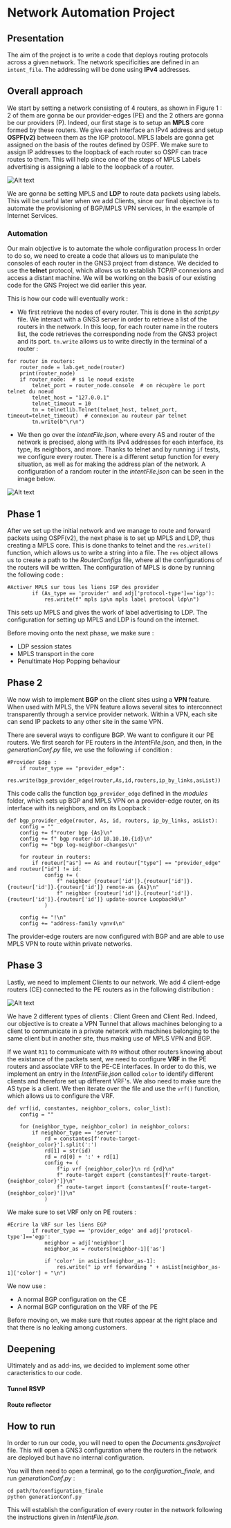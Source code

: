 # Network Automation Project


## Presentation
The aim of the project is to write a code that deploys routing protocols across a given network. The network specificities are defined in an `intent_file`. The addressing will be done using **IPv4** addresses.


## Overall approach
We start by setting a network consisting of 4 routers, as shown in Figure 1 : 2 of them are gonna be our provider-edges (PE) and the 2 others are gonna be our providers (P). Indeed, our first stage is to setup an **MPLS** core formed by these routers. We give each interface an IPv4 address and setup **OSPF(v2)** between them as the IGP protocol. MPLS labels are gonna get assigned on the basis of the routes defined by OSPF. We make sure to assign IP addresses to the loopback of each router so OSPF can trace routes to them. This will help since one of the steps of MPLS Labels advertising is assigning a lable to the loopback of a router.

![Alt text](https://image.noelshack.com/fichiers/2024/13/5/1711706991-captura-de-pantalla-2024-03-29-110916.png)


We are gonna be setting MPLS and **LDP** to route data packets using labels. This will be useful later when we add Clients, since our final objective is to automate the provisioning of BGP/MPLS VPN services, in the example of Internet Services. 


### Automation

Our main objective is to automate the whole configuration process In order to do so, we need to create a code that allows us to manipulate the consoles of each router in the GNS3 project from distance. We decided to use the **telnet** protocol, which allows us to establish TCP/IP connexions and access a distant machine. We will be working on the basis of our existing code for the GNS Project we did earlier this year. 

This is how our code will eventually work :

- We first retrieve the nodes of every router. This is done in the _script.py_ file. We interact with a GNS3 server in order to retrieve a list of the routers in the network. In this loop, for each router name in the routers list, the code retrieves the corresponding node from the GNS3 project and its port. `tn.write` allows us to write directly in the terminal of a router : 

```
for router in routers: 
    router_node = lab.get_node(router)
    print(router_node)
    if router_node:  # si le noeud existe
        telnet_port = router_node.console  # on récupère le port telnet du noeud
        telnet_host = "127.0.0.1"
        telnet_timeout = 10
        tn = telnetlib.Telnet(telnet_host, telnet_port, timeout=telnet_timeout)  # connexion au routeur par telnet
        tn.write(b"\r\n")
```

- We then go over the _intentFile.json_, where every AS and router of the network is precised, along with its IPv4 addresses for each interface, its type, its neighbors, and more. Thanks to telnet and by running `if` tests, we configure every router. There is a different setup function for every situation, as well as for making the address plan of the network. A configuration of a random router in the _intentFile.json_ can be seen in the image below.


![Alt text](https://image.noelshack.com/fichiers/2024/15/2/1712668344-captura-de-pantalla-2024-04-09-151210.png)


## Phase 1

After we set up the initial network and we manage to route and forward packets using OSPF(v2), the next phase is to set up MPLS and LDP, thus creating a MPLS core. This is done thanks to telnet and the `res.write()` function, which allows us to write a string into a file. The `res` object allows us to create a path to the _RouterConfigs_ file, where all the configurations of the routers will be written. The configuration of MPLS is done by running the following code : 

```
#Activer MPLS sur tous les liens IGP des provider
        if (As_type == 'provider' and adj['protocol-type']=='igp'):
            res.write(f" mpls ip\n mpls label protocol ldp\n")
```

This sets up MPLS and gives the work of label advertising to LDP. The configuration for setting up MPLS and LDP is found on the internet. 

Before moving onto the next phase, we make sure :
- LDP session states
- MPLS transport in the core
- Penultimate Hop Popping behaviour

## Phase 2

We now wish to implement **BGP** on the client sites using a **VPN** feature. When used with MPLS, the VPN feature allows several sites to interconnect transparently through a service provider network. Within a VPN, each site can send IP packets to any other site in the same VPN.

There are several ways to configure BGP. We want to configure it our PE routers. We first search for PE routers in the _IntentFile.json_, and then, in the _generationConf.py_ file, we use the following `if` condition :

```
#Provider Edge :
    if router_type == "provider_edge":
        res.write(bgp_provider_edge(router,As,id,routers,ip_by_links,asList))
```

This code calls the function `bgp_provider_edge` defined in the _modules_ folder, which sets up BGP and MPLS VPN on a provider-edge router, on its interface with its neighbors, and on its Loopback : 

```
def bgp_provider_edge(router, As, id, routers, ip_by_links, asList):
    config = ""
    config += f"router bgp {As}\n"
    config += f" bgp router-id 10.10.10.{id}\n"
    config += "bgp log-neighbor-changes\n"

    for routeur in routers:
        if routeur["as"] == As and routeur["type"] == "provider_edge" and routeur["id"] != id:
            config += (
                f" neighbor {routeur['id']}.{routeur['id']}.{routeur['id']}.{routeur['id']} remote-as {As}\n"
                f" neighbor {routeur['id']}.{routeur['id']}.{routeur['id']}.{routeur['id']} update-source Loopback0\n"
            )

    config += "!\n"
    config += "address-family vpnv4\n"

```

The provider-edge routers are now configured with BGP and are able to use MPLS VPN to route within private networks. 

## Phase 3

Lastly, we need to implement Clients to our network. We add 4 client-edge routers (CE) connected to the PE routers as in the following distribution : 

![Alt text](https://image.noelshack.com/fichiers/2024/15/2/1712676845-captura-de-pantalla-2024-04-09-173240.png)

We have 2 different types of clients : Client Green and Client Red. Indeed, our objective is to create a VPN Tunnel that allows machines belonging to a client to communicate in a private network with machines belonging to the same client but in another site, thus making use of MPLS VPN and BGP. 

If we want `R11` to communicate with `R9` without other routers knowing about the existance of the packets sent, we need to configure **VRF** in the PE routers and associate VRF to the PE-CE interfaces. In order to do this, we implement an entry in the  _IntentFile.json_ called `color` to identify different clients and therefore set up different VRF's. We also need to make sure the AS type is a client. We then iterate over the file and use the `vrf()` function, which allows us to configure the VRF. 

```
def vrf(id, constantes, neighbor_colors, color_list):
    config = ""

    for (neighbor_type, neighbor_color) in neighbor_colors:
        if neighbor_type == 'server':
            rd = constantes[f'route-target-{neighbor_color}'].split(':')
            rd[1] = str(id)
            rd = rd[0] + ':' + rd[1]
            config += (
                f"ip vrf {neighbor_color}\n rd {rd}\n"
                f" route-target export {constantes[f'route-target-{neighbor_color}']}\n"
                f" route-target import {constantes[f'route-target-{neighbor_color}']}\n"
            )
```

We make sure to set VRF only on PE routers : 

```
#Ecrire la VRF sur les liens EGP   
        if router_type == 'provider_edge' and adj['protocol-type']=='egp':
            neighbor = adj['neighbor']
            neighbor_as = routers[neighbor-1]['as']

            if 'color' in asList[neighbor_as-1]:
                res.write(" ip vrf forwarding " + asList[neighbor_as-1]['color'] + "\n")
```

We now use :
- A normal BGP configuration on the CE
- A normal BGP configuration on the VRF of the PE

Before moving on, we make sure that routes appear at the right place and that there is no leaking among customers.

## Deepening

Ultimately and as add-ins, we decided to implement some other caracteristics to our code.

#### Tunnel RSVP

#### Route reflector

## How to run

In order to run our code, you will need to open the _Documents.gns3project_ file. This will open a GNS3 configuration where the routers in the network are deployed but have no internal configuration. 

You will then need to open a terminal, go to the _configuration_finale_, and run _generationConf.py_ :

```
cd path/to/configuration_finale
python generationConf.py
```
This will establish the configuration of every router in the network following the instructions given in _IntentFile.json_.


 
